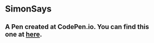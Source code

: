 # SimonSays
## A Pen created at CodePen.io. You can find this one at [here](https://codepen.io/mithilesh_d27/pen/VQGNLe).

 
